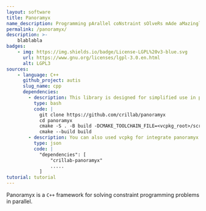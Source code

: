 ```yaml
---
layout: software
title: Panoramyx
name_description: Programming pArallel coNstraint sOlveRs mAde aMazingly easY
permalink: /panoramyx/
description: >-
    blablabla
badges:
    - img: https://img.shields.io/badge/License-LGPL%20v3-blue.svg
      url: https://www.gnu.org/licenses/lgpl-3.0.en.html
      alt: LGPL3
sources:
    - language: C++
      github_project: autis
      slug_name: cpp
      dependencies:
        - description: This library is designed for simplified use in projects using `CMake` and [`vcpkg`](https://vcpkg.io/en/) (with vcpkg_root is the path to your vcpkg install folder.) 
          type: bash
          code: |
            git clone https://github.com/crillab/panoramyx
            cd panoramyx 
            cmake -S . -B build -DCMAKE_TOOLCHAIN_FILE=<vcpkg_root>/scripts/buildsystems/vcpkg.cmake"
            cmake --build build
        - description: You can also used vcpkg for integrate panoramyx to your project. We assume that you have configured the registry of `crillab`, see [here](https://crillab.github.io/tootatis/utility) for more information. Add `crillab-panoramyx` in your `vcpkg.json` file.
          type: json
          code: |
            "dependencies": [
                "crillab-panoramyx"
                .....
            ]
tutorial: tutorial
---
```


Panoramyx is a `C++` framework for solving constraint programming problems in parallel. 
